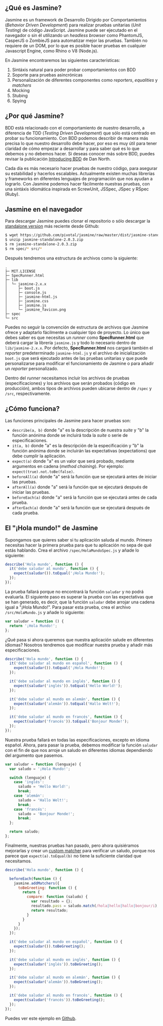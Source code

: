 ## ¿Qué es Jasmine?

Jasmine es un framework de Desarrollo Dirigido por Comportamientos (*Behavior Driven Development*) para realizar pruebas unitarias (*Unit Testing*) de código JavaScript. Jasmine puede ser ejecutado en el navegador o sin él utilizando un *headless browser* como PhantomJS, CasperJS o ZombieJS para automatizar mejor las pruebas. También no requiere de un DOM, por lo que es posible hacer pruebas en cualquier Javascript Engine, como Rhino o V8 (Node.js).

En Jasmine encontraremos las siguientes características:

1. Sintáxis natural para poder probar comportamientos con BDD
2. Soporte para pruebas asincrónicas
3. Personalización de diferentes componentes como *reporters*, *equalities* y *matchers*
2. Mocking
3. Stubing
4. Spying

## ¿Por qué Jasmine?

BDD está relacionado con el comportamiento de nuestro desarrollo, a diferencia de TDD (*Testing Driven Development*) que sólo está centrado en probar su funcionamiento. Con BDD podemos describir de manera más precisa lo que nuestro desarrollo debe hacer, por eso es muy útil para tener claridad de cómo empezar a desarrollar y para saber qué es lo que debemos y no debemos hacer. Si deseas conocer más sobre BDD, puedes revisar la publicación [Introducing BDD](http://dannorth.net/introducing-bdd) de Dan North.

Cada día es más necesario hacer pruebas de nuestro código, para asegurar su estabilidad y hacerlos escalables. Actualmente existen muchas librerías y frameworks en diferentes lenguajes de programación que nos ayudan a lograrlo. Con Jasmine podemos hacer fácilmente nuestras pruebas, con una sintáxis idiomática inspirada en ScrewUnit, JSSpec, JSpec y RSpec (Ruby).

## Jasmine en el navegador

Para descargar Jasmine puedes clonar el repositorio o sólo descargar la [standalone version](https://github.com/pivotal/jasmine/tree/master/dist) más reciente desde Github:

```bash
$ wget https://github.com/pivotal/jasmine/raw/master/dist/jasmine-standalone-2.0.3.zip
$ unzip jasmine-standalone-2.0.3.zip
$ rm jasmine-standalone-2.0.3.zip
$ rm spec/* src/*
```
Después tendremos una estructura de archivos como la siguiente:

	.
    ├─ MIT.LICENSE
    ├─ SpecRunner.html
    ├─ lib
    │  └─ jasmine-2.x.x
    │     ├─ boot.js
    │     ├─ console.js
    │     ├─ jasmine-html.js
    │     ├─ jasmine.css
    │     ├─ jasmine.js
    │     └─ jasmine_favicon.png
    ├─ spec
    └─ src

Puedes no seguir la convención de estructura de archivos que Jasmine ofrece y adaptarlo fácilmente a cualquier tipo de proyecto. Lo único que debes saber es que necesitas un *runner* como **SpecRunner.html** que deberá cargar la librería `jasmine.js` y todo lo necesario dentro de `lib/jasmine-2.x.x`. Por defecto, **SpecRunner.html** nos cargará también el *reporter* predeterminado `jasmine-html.js` y el archivo de inicialización `boot.js` que será ejecutado antes de las pruebas unitarias y que puede personalizarse para modificar el funcionamiento de Jasmine o para añadir un *reporter* personalizado.

Dentro del *runner* necesitamos incluir los archivos de pruebas (especificaciones) y los archivos que serán probados (código en producción), ambos tipos de archivos pueden ubicarse dentro de `/spec` y `/src`, respectivamente.

## ¿Cómo funciona?

Las funciones principales de Jasmine para hacer pruebas son:

* `describe(a, b)` donde "a" es la descripción de nuestra *suite* y "b" la función anónima donde se incluirá toda la *suite* o serie de especificaciones.
* `it(a, b)` donde "a" es la descripción de la especificación y "b" la función anónima donde se incluirán las expectativas (expectations) que debe cumplir la aplicación.
* `expect(a)` donde "a" es un valor que será probado, mediante argumentos en cadena (*method chaining*). Por ejemplo: `expect(true).not.toBe(false)`.
* `beforeAll(a)` donde "a" será la función que se ejecutará antes de iniciar las pruebas.
* `afterAll(a)` donde "a" será la función que se ejecutará después de iniciar las pruebas.
* `beforeEach(a)` donde "a" será la función que se ejecutará antes de cada prueba.
* `afterEach(a)` donde "a" será la función que se ejecutará después de cada prueba.

## El "¡Hola mundo!" de Jasmine

Supongamos que quieres saber si tu aplicación saluda al mundo. Primero necesitas hacer la primera prueba para que tu aplicación no sepa de qué estás hablando. Crea el archivo `/spec/HolaMundoSpec.js` y añade lo siguiente:

```js
describe('Hola mundo', function () {
  it('debe saludar al mundo', function () {
    expect(saludar()).toEqual('¡Hola Mundo!');
  });
});
```

La prueba fallará porque no encontrará la función `saludar` y no podrá evaluarla. El siguiente paso es superar la prueba con las expectativas que se han generado, es decir, que la función `saludar` debe arrojar una cadena igual a "¡Hola Mundo!". Para pasar esta prueba, crea el archivo `/src/HolaMundo.js` y añade lo siguiente:

```js
var saludar = function () {
  return '¡Hola Mundo!';
};
```

¿Qué pasa si ahora queremos que nuestra aplicación salude en diferentes idiomas? Nosotros tendremos que modificar nuestra prueba y añadir más especificaciones.

```js
describe('Hola mundo', function () {
  it('debe saludar al mundo en español', function () {
    expect(saludar()).toEqual('¡Hola Mundo!');
  });

  it('debe saludar al mundo en inglés', function () {
    expect(saludar('inglés')).toEqual('Hello World!');
  });

  it('debe saludar al mundo en alemán', function () {
    expect(saludar('alemán')).toEqual('Hallo Welt!');
  });

  it('debe saludar al mundo en francés', function () {
    expect(saludar('francés')).toEqual('Bonjour Monde!');
  });
});
```

Nuestra prueba fallará en todas las especificaciones, excepto en idioma español. Ahora, para pasar la prueba, debemos modificar la función `saludar` con el fin de que nos arroje un saludo en diferentes idiomas dependiendo del argumento que pasemos.

```js
var saludar = function (lenguaje) {
  var saludo = '¡Hola Mundo!';

  switch (lenguaje) {
    case 'inglés':
      saludo = 'Hello World!';
      break;
    case 'alemán':
      saludo = 'Hallo Welt!';
      break;
    case 'francés':
      saludo = 'Bonjour Monde!';
      break;
  };

  return saludo;
};
```

Finalmente, nuestras pruebas han pasado, pero ahora quisiéramos mejorarlas y crear un [custom matcher](http://jasmine.github.io/2.0/custom_matcher.html) para verificar un saludo, porque nos parece que `expect(a).toEqual(b)` no tiene la suficiente claridad que necesitamos.

```js
describe('Hola mundo', function () {

  beforeEach(function () {
    jasmine.addMatchers({
      toBeGreeting: function () {
        return {
          compare: function (saludo) {
            var resultado = {};
            resultado.pass = saludo.match(/hola|hello|hallo|bonjour/i);
            return resultado;
          }
        }
      }
    });
  });

  it('debe saludar al mundo en español', function () {
    expect(saludar()).toBeGreeting();
  });

  it('debe saludar al mundo en inglés', function () {
    expect(saludar('inglés')).toBeGreeting();
  });

  it('debe saludar al mundo en alemán', function () {
    expect(saludar('alemán')).toBeGreeting();
  });

  it('debe saludar al mundo en francés', function () {
    expect(saludar('francés')).toBeGreeting();
  });
});
```

Puedes ver este ejemplo en [Github](https://github.com/markotom/javascriptmx/tree/master/hacer-pruebas-de-bdd-tdd-con-jasmine/example).
